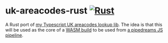 # uk-areacodes-rust [![Rust](https://github.com/eharrow/uk-areacodes-rust/actions/workflows/rust.yml/badge.svg)](https://github.com/eharrow/uk-areacodes-rust/actions/workflows/rust.yml)
A Rust port of [my Typescript UK areacodes lookup lib](https://github.com/eharrow/uk-areacodes).  The idea is that this will be used as the core of a [WASM build](https://github.com/eharrow/uk-areacodes-wasm) to be used from [a pipedreams JS pipeline](https://github.com/eharrow/pipedream-worflows).
